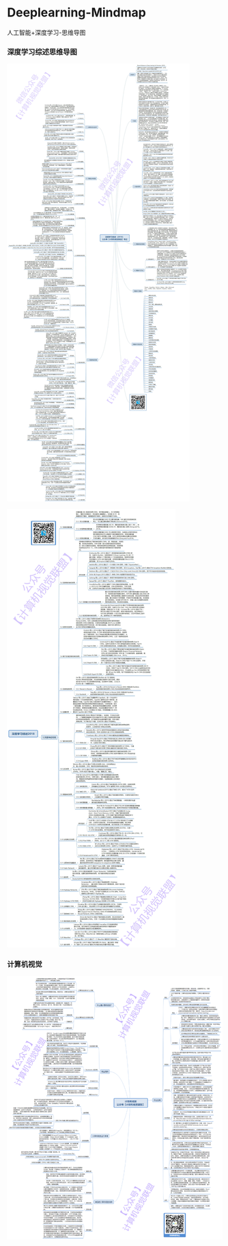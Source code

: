 # Deeplearning-Mindmap
人工智能+深度学习-思维导图

### 深度学习综述思维导图
![深度学习综述](https://github.com/Sophia-11/Deeplearning-Mindmap/blob/master/img/dl/%E6%B7%B1%E5%BA%A6%E5%AD%A6%E4%B9%A0%E7%BB%BC%E8%BF%B0%EF%BC%882018%EF%BC%89%20%E5%85%AC%E4%BC%97%E5%8F%B7%E3%80%90%E8%AE%A1%E7%AE%97%E6%9C%BA%E8%A7%86%E8%A7%89%E8%81%94%E7%9B%9F%E3%80%91%E7%AC%94%E8%AE%B0_%E5%89%AF%E6%9C%AC.jpg)

![深度学习综述第5模块](https://github.com/Sophia-11/Deeplearning-Mindmap/blob/master/img/dl/%E6%B7%B1%E5%BA%A6%E5%AD%A6%E4%B9%A0%E7%BB%BC%E8%BF%B02018_%E5%89%AF%E6%9C%AC.jpg)

### 计算机视觉
![计算机视觉框架](https://github.com/Sophia-11/Deeplearning-Mindmap/blob/master/img/cv/%E8%AE%A1%E7%AE%97%E6%9C%BA%E8%A7%86%E8%A7%89%20%E5%85%AC%E4%BC%97%E5%8F%B7%E3%80%90%E8%AE%A1%E7%AE%97%E6%9C%BA%E8%A7%86%E8%A7%89%E8%81%94%E7%9B%9F%E3%80%91_%E5%89%AF%E6%9C%AC.png)
